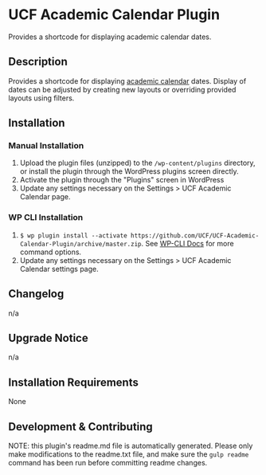 # UCF Academic Calendar Plugin #

Provides a shortcode for displaying academic calendar dates.


## Description ##

Provides a shortcode for displaying [academic calendar](http://calendar.ucf.edu/) dates. Display of dates can be adjusted by creating new layouts or overriding provided layouts using filters.


## Installation ##

### Manual Installation ###
1. Upload the plugin files (unzipped) to the `/wp-content/plugins` directory, or install the plugin through the WordPress plugins screen directly.
2. Activate the plugin through the "Plugins" screen in WordPress
3. Update any settings necessary on the Settings > UCF Academic Calendar page.

### WP CLI Installation ###
1. `$ wp plugin install --activate https://github.com/UCF/UCF-Academic-Calendar-Plugin/archive/master.zip`.  See [WP-CLI Docs](http://wp-cli.org/commands/plugin/install/) for more command options.
2. Update any settings necessary on the Settings > UCF Academic Calendar settings page.


## Changelog ##

n/a


## Upgrade Notice ##

n/a


## Installation Requirements ##

None


## Development & Contributing ##

NOTE: this plugin's readme.md file is automatically generated.  Please only make modifications to the readme.txt file, and make sure the `gulp readme` command has been run before committing readme changes.
